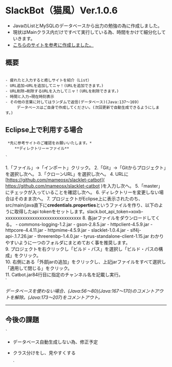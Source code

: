 # SlackBot（猫風）Ver.1.0.6


- JavaのListとMySQLのデータベースから出力の勉強の為に作成しました。  
- 現状はMainクラス内だけですべて実行している為、時間をかけて細分化していきます。  
- [こちらのサイトを参考に作成しました。](https://qiita.com/riversun/items/25f64f285699223a992d)  



## 概要


 ``` 
 
- 疲れたと入力すると癒しサイトを紹介（List）  
- URL追加→URLを追加してニャ！(URLを追加できます。)  
- URL削除→削除するURLを入力してニャ！(URLを削除できます。)  
- 時間と入力→現在時刻表示  
- その他の言葉に対してはランダムで返信(データベース)(Java:137～169)  
	  データベースはご自身で作成してください。(次回更新で自動生成できるようにします。)  
 ```  



## Eclipse上で利用する場合

	 *先に参考サイトのご確認をお願いいたします。*   
		**ディレクトリー＝ファイル**  
 
 	`
1.「ファイル」→「インポート」クリック。
2.「Git」→「Gitからプロジェクト」を選択し次へ。
3.「クローンURL」を選択し次へ。
4. URLに [https://github.com/mameosx/slacklet-catbot]( https://github.com/mameosx/slacklet-catbot )を入力し次へ。
5.「master」にチェックが入っていることを確認し次へ。
6. ディレクトリーを変更しない場合はそのまま次へ。
7. プロジェクトがEclipse上に表示されたのち、src/main/java直下に**credentials.properties**というファイルを作り、以下のように取得したapi tokenをセットします。slack.bot_api_token=xoxb-xxxxxxxxxxxxxxxxxxxxxxxxxxxxxxx
8. 各jarファイルをダウンロードしてくる。
	- commons-logging-1.2.jar
	- gson-2.8.5.jar
	- httpclient-4.5.9.jar
	- httpcore-4.4.11.jar
	- httpmime-4.5.9.jar
	- slacklet-1.0.4.jar
	- slf4j-api-.1.7.26.jar
	- threerenbp-1.4.0.jar
	- tyrus-standalone-client-1.15.jar
わかりやすいように一つのフォルダにまとめておく事を推奨します。  
9. プロジェクトを右クリックし「ビルド・パス」を選択し「ビルド・パスの構成」をクリック。  
10. 右側にある「外部jarの追加」をクリックし、上記jarファイルをすべて選択し「適用して閉じる」をクリック。  
11. Catbot.jar84行目に指定のチャンネル名を記載し実行。  
 `
 
 *データベースを使わない場合、(Java:56～80)(Java:167～170)のコメントアウトを解除。(Java:173～207)をコメントアウト。*  

***




## 今後の課題

	`

- データベース自動生成しない為、修正予定
- クラス分けをし、見やすくする

	`



